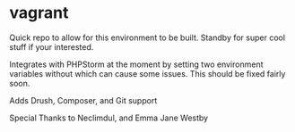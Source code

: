vagrant
=======

Quick repo to allow for this environment to be built.  Standby for super cool stuff if your interested.

Integrates with PHPStorm at the moment by setting two environment variables without which can cause some issues.  This should be fixed fairly soon.

Adds Drush, Composer, and Git support

Special Thanks to Neclimdul, and Emma Jane Westby

